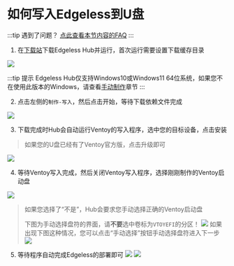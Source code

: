 # 如何写入Edgeless到U盘
:::tip 遇到了问题？
[点此查看本节内容的FAQ](../faq/fail2burn.md) 
:::

1. 在[下载站](https://down.edgeless.top)下载Edgeless Hub并运行，首次运行需要设置下载缓存目录

![](https://pineapple.edgeless.top/picbed/wiki/img/013526.jpg)

:::tip 提示
Edgeless Hub仅支持Windows10或Windows11 64位系统，如果您不在使用此版本的Windows，请查看[手动制作](burn_manual.md)章节
:::

2. 点击左侧的`制作-写入`，然后点击开始，等待下载依赖文件完成

![](https://pineapple.edgeless.top/picbed/wiki/img/013951.jpg)

3. 下载完成时Hub会自动运行Ventoy的写入程序，选中您的目标设备，点击安装

> 如果您的U盘已经有了Ventoy官方版，点击升级即可

![](https://pineapple.edgeless.top/picbed/wiki/img/014217.jpg)

4. 等待Ventoy写入完成，然后关闭Ventoy写入程序，选择刚刚制作的Ventoy启动盘

![](https://pineapple.edgeless.top/picbed/wiki/img/014618.jpg)

> 如果您选择了“不是”，Hub会要求您手动选择正确的Ventoy启动盘
> 
> 下图为手动选择盘符的界面，请**不要**选中卷标为`VTOYEFI`的分区！
> ![](https://pineapple.edgeless.top/picbed/wiki/img/014639.jpg)
> 如果出现下图这种情况，您可以点击“手动选择”按钮手动选择盘符进入下一步
> ![](https://i.postimg.cc/MK95pVmz/image.png)    

5. 等待程序自动完成Edgeless的部署即可
![](https://pineapple.edgeless.top/picbed/wiki/img/Cache_-199db6e4970fc3df..jpg)
![](https://pineapple.edgeless.top/picbed/wiki/img/Cache_-425e4960cf0bcb02..jpg)
